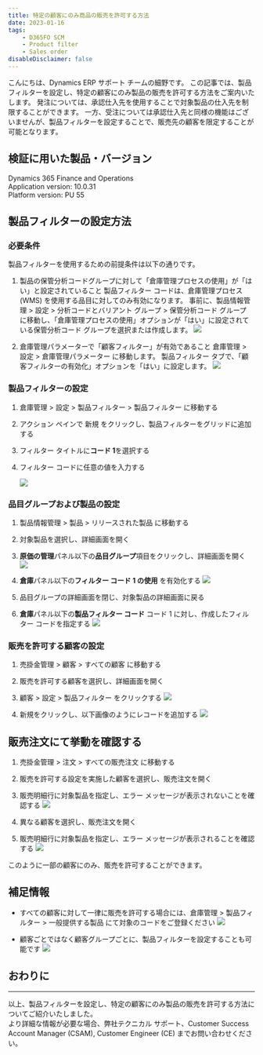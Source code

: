 ```yaml
---
title: 特定の顧客にのみ商品の販売を許可する方法
date: 2023-01-16
tags: 
    - D365FO SCM
    - Product filter
    - Sales order
disableDisclaimer: false
---
```


こんにちは、Dynamics ERP サポート チームの細野です。
この記事では、製品フィルターを設定し、特定の顧客にのみ製品の販売を許可する方法をご案内いたします。
発注については、承認仕入先を使用することで対象製品の仕入先を制限することができます。
一方、受注については承認仕入先と同様の機能はございませんが、製品フィルターを設定することで、販売先の顧客を限定することが可能となります。  

<!-- more -->
## 検証に用いた製品・バージョン
Dynamics 365 Finance and Operations      
Application version: 10.0.31  
Platform version: PU 55

## 製品フィルターの設定方法

### 必要条件
製品フィルターを使用するための前提条件は以下の通りです。
1. 製品の保管分析コードグループに対して「倉庫管理プロセスの使用」が「はい」と設定されていること
    製品フィルター コードは、倉庫管理プロセス (WMS) を使用する品目に対してのみ有効になります。
    事前に、製品情報管理 > 設定 > 分析コードとバリアント グループ > 保管分析コード グループ に移動し、「倉庫管理プロセスの使用」オプションが「はい」に設定されている保管分析コード グループを選択または作成します。
    ![](./product-filter/pic1.png)

1. 倉庫管理パラメーターで「顧客フィルター」が有効であること
    倉庫管理 > 設定 > 倉庫管理パラメーター に移動します。 製品フィルター タブで、「顧客フィルターの有効化」オプションを「はい」に設定します。
    ![](./product-filter/pic2.png)


### 製品フィルターの設定
1. 倉庫管理 > 設定 > 製品フィルター > 製品フィルター に移動する

1. アクション ペインで 新規 をクリックし、製品フィルターをグリッドに追加する

1. フィルター タイトルに**コード 1**を選択する

1. フィルター コードに任意の値を入力する

    ![](./product-filter/pic3.png)


### 品目グループおよび製品の設定
1. 製品情報管理 > 製品 > リリースされた製品 に移動する

1. 対象製品を選択し、詳細画面を開く

1. **原価の管理**パネル以下の**品目グループ**項目をクリックし、詳細画面を開く
  ![](./product-filter/pic4.png)

1. **倉庫**パネル以下の**フィルター コード 1 の使用** を有効化する
  ![](./product-filter/pic5.png)

1. 品目グループの詳細画面を閉じ、対象製品の詳細画面に戻る

1. **倉庫**パネル以下の**製品フィルター コード** コード 1 に対し、作成したフィルター コードを指定する
  ![](./product-filter/pic6.png)

### 販売を許可する顧客の設定
1. 売掛金管理 > 顧客 > すべての顧客 に移動する

1. 販売を許可する顧客を選択し、詳細画面を開く

1. 顧客 > 設定 > 製品フィルター をクリックする
  ![](./product-filter/pic7.png)

1. 新規をクリックし、以下画像のようにレコードを追加する
  ![](./product-filter/pic8.png)


## 販売注文にて挙動を確認する
1. 売掛金管理 > 注文 > すべての販売注文 に移動する

1. 販売を許可する設定を実施した顧客を選択し、販売注文を開く

1. 販売明細行に対象製品を指定し、エラー メッセージが表示されないことを確認する
  ![](./product-filter/pic9.png)

1. 異なる顧客を選択し、販売注文を開く

1. 販売明細行に対象製品を指定し、エラー メッセージが表示されることを確認する
  ![](./product-filter/pic10.png)


このように一部の顧客にのみ、販売を許可することができます。

## 補足情報
- すべての顧客に対して一律に販売を許可する場合には、倉庫管理 > 製品フィルター > 一般提供する製品 にて対象のコードをご登録ください
  ![](./product-filter/pic11.png)

- 顧客ごとではなく顧客グループごとに、製品フィルターを設定することも可能です
  ![](./product-filter/pic12.png)

## おわりに
---
以上、製品フィルターを設定し、特定の顧客にのみ製品の販売を許可する方法についてご紹介いたしました。  
より詳細な情報が必要な場合、弊社テクニカル サポート、Customer Success Account Manager (CSAM), Customer Engineer (CE) までお問い合わせください。
